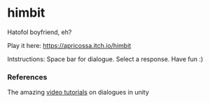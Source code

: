 # himbit
Hatofol boyfriend, eh?

Play it here: https://apricossa.itch.io/himbit 

Intstructions:
Space bar for dialogue. Select a response. Have fun :) 

### References 
The amazing [video tutorials](https://www.youtube.com/playlist?list=PLCGaK2yqfY2IrJYnOnlgdmzWVUFXsRQXA) on dialogues in unity
